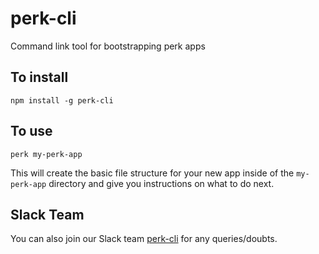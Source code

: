 # perk-cli
Command link tool for bootstrapping perk apps

## To install

`npm install -g perk-cli`

## To use

```
perk my-perk-app
```

This will create the basic file structure for your new app inside of the `my-perk-app` directory and give you instructions on what to do next.

## Slack Team

You can also join our Slack team [perk-cli](https://docs.google.com/forms/d/e/1FAIpQLSeKAZfd_H0fyYTEr_cbrhK1RTWgn0cBr0iRdc2WEZ89WgFCCg/viewform?c=0&w=1) for any queries/doubts. 
